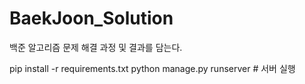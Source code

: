 # BaekJoon_Solution
백준 알고리즘 문제 해결 과정 및 결과를 담는다. 

pip install -r requirements.txt
python manage.py runserver # 서버 실행
